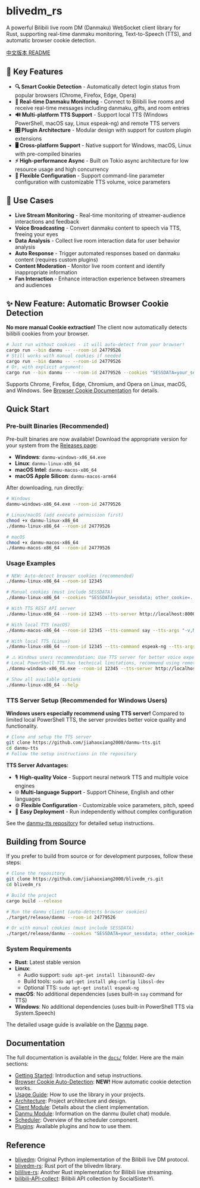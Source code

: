 # blivedm_rs

A powerful Bilibili live room DM (Danmaku) WebSocket client library for Rust, supporting real-time danmaku monitoring, Text-to-Speech (TTS), and automatic browser cookie detection.

[中文版本 README](README.md)

## 🚀 Key Features

- **🔍 Smart Cookie Detection** - Automatically detect login status from popular browsers (Chrome, Firefox, Edge, Opera)
- **💬 Real-time Danmaku Monitoring** - Connect to Bilibili live rooms and receive real-time messages including danmaku, gifts, and room entries
- **🔊 Multi-platform TTS Support** - Support local TTS (Windows PowerShell, macOS say, Linux espeak-ng) and remote TTS servers
- **🎛️ Plugin Architecture** - Modular design with support for custom plugin extensions
- **🖥️ Cross-platform Support** - Native support for Windows, macOS, Linux with pre-compiled binaries
- **⚡ High-performance Async** - Built on Tokio async architecture for low resource usage and high concurrency
- **🔧 Flexible Configuration** - Support command-line parameter configuration with customizable TTS volume, voice parameters

## 🎯 Use Cases

- **Live Stream Monitoring** - Real-time monitoring of streamer-audience interactions and feedback
- **Voice Broadcasting** - Convert danmaku content to speech via TTS, freeing your eyes
- **Data Analysis** - Collect live room interaction data for user behavior analysis
- **Auto Response** - Trigger automated responses based on danmaku content (requires custom plugins)
- **Content Moderation** - Monitor live room content and identify inappropriate information
- **Fan Interaction** - Enhance interaction experience between streamers and audiences

## ✨ New Feature: Automatic Browser Cookie Detection

**No more manual Cookie extraction!** The client now automatically detects bilibili cookies from your browser.

```bash
# Just run without cookies - it will auto-detect from your browser!
cargo run --bin danmu -- --room-id 24779526
# Still works with manual cookies if needed
cargo run --bin danmu -- --room-id 24779526
# Or, with explicit argument:
cargo run --bin danmu -- --room-id 24779526 --cookies "SESSDATA=your_sessdata; other_cookie=..."
```

Supports Chrome, Firefox, Edge, Chromium, and Opera on Linux, macOS, and Windows. See [Browser Cookie Documentation](docs/browser-cookies.md) for details.

## Quick Start

### Pre-built Binaries (Recommended)

Pre-built binaries are now available! Download the appropriate version for your system from the [Releases page](https://github.com/jiahaoxiang2000/blivedm_rs/releases):

- **Windows**: `danmu-windows-x86_64.exe`
- **Linux**: `danmu-linux-x86_64`
- **macOS Intel**: `danmu-macos-x86_64`
- **macOS Apple Silicon**: `danmu-macos-arm64`

After downloading, run directly:

```bash
# Windows
danmu-windows-x86_64.exe --room-id 24779526

# Linux/macOS (add execute permission first)
chmod +x danmu-linux-x86_64
./danmu-linux-x86_64 --room-id 24779526

# macOS
chmod +x danmu-macos-x86_64
./danmu-macos-x86_64 --room-id 24779526
```

### Usage Examples

```bash
# NEW: Auto-detect browser cookies (recommended)
./danmu-linux-x86_64 --room-id 12345

# Manual cookies (must include SESSDATA)
./danmu-linux-x86_64 --cookies "SESSDATA=your_sessdata; other_cookie=..." --room-id 12345

# With TTS REST API server
./danmu-linux-x86_64 --room-id 12345 --tts-server http://localhost:8000 --tts-volume 0.7

# With local TTS (macOS)
./danmu-macos-x86_64 --room-id 12345 --tts-command say --tts-args "-v,Mei-Jia"

# With local TTS (Linux)
./danmu-linux-x86_64 --room-id 12345 --tts-command espeak-ng --tts-args "-v,cmn"

# ⚠️ Windows users recommendation: Use TTS server for better voice experience
# Local PowerShell TTS has technical limitations, recommend using remote TTS server:
./danmu-windows-x86_64.exe --room-id 12345 --tts-server http://localhost:8000

# Show all available options
./danmu-linux-x86_64 --help
```

### TTS Server Setup (Recommended for Windows Users)

**Windows users especially recommend using TTS server!** Compared to limited local PowerShell TTS, the server provides better voice quality and functionality.

```bash
# Clone and setup the TTS server
git clone https://github.com/jiahaoxiang2000/danmu-tts.git
cd danmu-tts
# Follow the setup instructions in the repository
```

**TTS Server Advantages:**
- 🎙️ **High-quality Voice** - Support neural network TTS and multiple voice engines
- 🌐 **Multi-language Support** - Support Chinese, English and other languages
- ⚙️ **Flexible Configuration** - Customizable voice parameters, pitch, speed
- 🔧 **Easy Deployment** - Run independently without complex configuration

See the [danmu-tts repository](https://github.com/jiahaoxiang2000/danmu-tts) for detailed setup instructions.

## Building from Source

If you prefer to build from source or for development purposes, follow these steps:

```bash
# Clone the repository
git clone https://github.com/jiahaoxiang2000/blivedm_rs.git
cd blivedm_rs

# Build the project
cargo build --release

# Run the danmu client (auto-detects browser cookies)
./target/release/danmu --room-id 24779526

# Or with manual cookies (must include SESSDATA)
./target/release/danmu --cookies "SESSDATA=your_sessdata; other_cookie=..." --room-id 24779526
```

### System Requirements

- **Rust**: Latest stable version
- **Linux**: 
  - Audio support: `sudo apt-get install libasound2-dev`
  - Build tools: `sudo apt-get install pkg-config libssl-dev`
  - Optional TTS: `sudo apt-get install espeak-ng`
- **macOS**: No additional dependencies (uses built-in `say` command for TTS)
- **Windows**: No additional dependencies (uses built-in PowerShell TTS via System.Speech)

The detailed usage guide is available on the [Danmu](docs/danmu.md) page.


## Documentation

The full documentation is available in the [`docs/`](docs/) folder. Here are the main sections:

- [Getting Started](docs/README.md): Introduction and setup instructions.
- [Browser Cookie Auto-Detection](docs/browser-cookies.md): **NEW!** How automatic cookie detection works.
- [Usage Guide](docs/usage.md): How to use the library in your projects.
- [Architecture](docs/architecture.md): Project architecture and design.
- [Client Module](docs/client.md): Details about the client implementation.
- [Danmu Module](docs/danmu.md): Information on the danmu (bullet chat) module.
- [Scheduler](docs/scheduler.md): Overview of the scheduler component.
- [Plugins](docs/plugins.md): Available plugins and how to use them.

## Reference

- [blivedm](https://github.com/xfgryujk/blivedm): Original Python implementation of the Bilibili live DM protocol.
- [blivedm-rs](https://github.com/yanglul/blivedm_rs): Rust port of the blivedm library.
- [bililive-rs](https://github.com/LightQuantumArchive/bililive-rs): Another Rust implementation for Bilibili live streaming.
- [bilibili-API-collect](https://github.com/SocialSisterYi/bilibili-API-collect): Bilibili API collection by SocialSisterYi.
